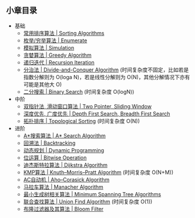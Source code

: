 ## 小章目录
  
- 基础
  - [常用排序算法 | Sorting Algorithms](./Common%20Sorts/README.md)
  - [枚举/穷举算法 | Enumerate](./枚举(穷举)算法.md)
  - [模拟算法 | Simulation](./模拟算法.md)
  - [贪婪算法 | Greedy Algorithm](./贪婪算法.md)
  - [递归迭代 | Recursion Iteration](./递归与迭代.md)
  - [分治法 | Divide-and-Conquer Algorithm](./分治法.md) (时间复杂度不固定，比如若是指数分解则为 O(loga N)，若是线性分解则为 O(N)，其他分解情况下亦有可能是其他大 O)
  - [二分搜索 | Binary Search](./二分搜索.md) (时间复杂度 O(logN))
- 中阶
  - [双指针法, 滑动窗口算法 | Two Pointer, Sliding Window](./双指针法与滑动窗口算法.md)
  - [深度优先, 广度优先 | Depth First Search, Breadth First Search](./树图遍历.md)
  - [拓扑排序 | Topological Sorting](./拓扑排序.md) (时间复杂度 O(N))
- 进阶
  - [A&ast;搜索算法 | A&ast; Search Algorithm](./A*搜索算法.md)
  - [回溯法 | Backtracking](./NQueen.java)
  - [动态规划 | Dynamic Programming](./动态规划.md)
  - [位运算 | Bitwise Operation](./位运算.md)
  - [迪杰斯特拉算法 | Dijkstra Algorithm](./Dijkstra算法.md)
  - [KMP算法 | Knuth–Morris–Pratt Algorithm](./KMP算法.md) (时间复杂度 O(N+M))
  - [AC自动机 | Aho–Corasick Algorithm](./AC自动机.md)
  - [马拉车算法 | Manacher Algorithm]()
  - [最小生成树相关算法 | Minimum Spanning Tree Algorithms]()
  - [联合查找算法 | Union Find Algorithm](./并查集与联合查找算法.md) (时间复杂度 O(1))
  - [布隆过滤器及其算法 | Bloom Filter](./布隆过滤器及其算法.md)
  

